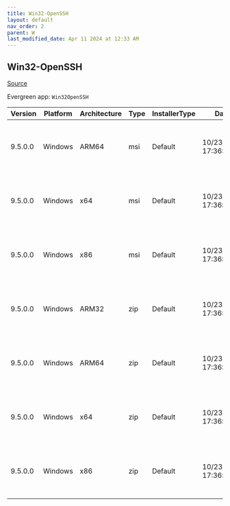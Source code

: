```yaml
---
title: Win32-OpenSSH
layout: default
nav_order: 2
parent: W
last_modified_date: Apr 11 2024 at 12:33 AM
---
```


## Win32-OpenSSH

[Source](https://github.com/PowerShell/Win32-OpenSSH/)

Evergreen app: `Win32OpenSSH`

| Version | Platform | Architecture | Type | InstallerType | Date                | Size    | URI                                                                                                                                                                                                                  |
| ------- | -------- | ------------ | ---- | ------------- | ------------------- | ------- | -------------------------------------------------------------------------------------------------------------------------------------------------------------------------------------------------------------------- |
| 9.5.0.0 | Windows  | ARM64        | msi  | Default       | 10/23/2023 17:36:48 | 5365760 | [https://github.com/PowerShell/Win32-OpenSSH/releases/download/v9.5.0.0p1-Beta/OpenSSH-ARM64-v9.5.0.0.msi](https://github.com/PowerShell/Win32-OpenSSH/releases/download/v9.5.0.0p1-Beta/OpenSSH-ARM64-v9.5.0.0.msi) |
| 9.5.0.0 | Windows  | x64          | msi  | Default       | 10/23/2023 17:36:48 | 5742592 | [https://github.com/PowerShell/Win32-OpenSSH/releases/download/v9.5.0.0p1-Beta/OpenSSH-Win64-v9.5.0.0.msi](https://github.com/PowerShell/Win32-OpenSSH/releases/download/v9.5.0.0p1-Beta/OpenSSH-Win64-v9.5.0.0.msi) |
| 9.5.0.0 | Windows  | x86          | msi  | Default       | 10/23/2023 17:36:48 | 5091328 | [https://github.com/PowerShell/Win32-OpenSSH/releases/download/v9.5.0.0p1-Beta/OpenSSH-Win32-v9.5.0.0.msi](https://github.com/PowerShell/Win32-OpenSSH/releases/download/v9.5.0.0p1-Beta/OpenSSH-Win32-v9.5.0.0.msi) |
| 9.5.0.0 | Windows  | ARM32        | zip  | Default       | 10/23/2023 17:36:48 | 4074966 | [https://github.com/PowerShell/Win32-OpenSSH/releases/download/v9.5.0.0p1-Beta/OpenSSH-ARM.zip](https://github.com/PowerShell/Win32-OpenSSH/releases/download/v9.5.0.0p1-Beta/OpenSSH-ARM.zip)                       |
| 9.5.0.0 | Windows  | ARM64        | zip  | Default       | 10/23/2023 17:36:48 | 4090699 | [https://github.com/PowerShell/Win32-OpenSSH/releases/download/v9.5.0.0p1-Beta/OpenSSH-ARM64.zip](https://github.com/PowerShell/Win32-OpenSSH/releases/download/v9.5.0.0p1-Beta/OpenSSH-ARM64.zip)                   |
| 9.5.0.0 | Windows  | x64          | zip  | Default       | 10/23/2023 17:36:48 | 4856219 | [https://github.com/PowerShell/Win32-OpenSSH/releases/download/v9.5.0.0p1-Beta/OpenSSH-Win64.zip](https://github.com/PowerShell/Win32-OpenSSH/releases/download/v9.5.0.0p1-Beta/OpenSSH-Win64.zip)                   |
| 9.5.0.0 | Windows  | x86          | zip  | Default       | 10/23/2023 17:36:48 | 4184892 | [https://github.com/PowerShell/Win32-OpenSSH/releases/download/v9.5.0.0p1-Beta/OpenSSH-Win32.zip](https://github.com/PowerShell/Win32-OpenSSH/releases/download/v9.5.0.0p1-Beta/OpenSSH-Win32.zip)                   |
